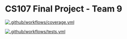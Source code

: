 # CS107 Final Project - Team 9
[![.github/workflows/coverage.yml](https://code.harvard.edu/CS107/team09_2023/actions/workflows/coverage.yml/badge.svg)](https://code.harvard.edu/CS107/team09_2023/actions/workflows/coverage.yml)

[![.github/workflows/tests.yml](https://code.harvard.edu/CS107/team09_2023/actions/workflows/tests.yml/badge.svg)](https://code.harvard.edu/CS107/team09_2023/actions/workflows/tests.yml)
